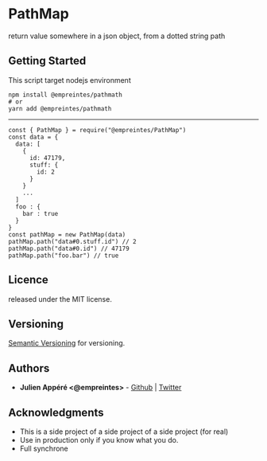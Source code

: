 # PathMap

return value somewhere in a json object, from a dotted string path

## Getting Started
This script target nodejs environment

    npm install @empreintes/pathmath
    # or
    yarn add @empreintes/pathmath

---
    const { PathMap } = require("@empreintes/PathMap")
    const data = {
      data: [
        {
          id: 47179,
          stuff: {
            id: 2
          }
        }
        ...
      ]
      foo : {
        bar : true
      }
    }
    const pathMap = new PathMap(data)
    pathMap.path("data#0.stuff.id") // 2
    pathMap.path("data#0.id") // 47179
    pathMap.path("foo.bar") // true

## Licence

released under the MIT license.

## Versioning

[Semantic Versioning](http://semver.org/) for versioning.

## Authors

- **Julien Appéré <@empreintes>** -
  [Github](https://github.com/empreintes) | [Twitter](https://twitter.com/empreintes)


## Acknowledgments

- This is a side project of a side project of a side project (for real)
- Use in production only if you know what you do.
- Full synchrone